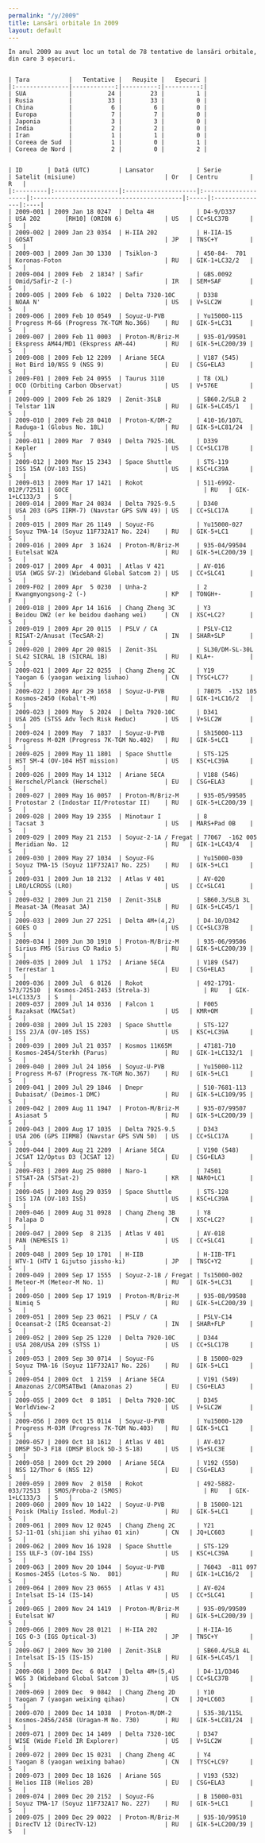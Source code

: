 ```yaml
---
permalink: "/y/2009"
title: Lansări orbitale în 2009
layout: default
---
```


    În anul 2009 au avut loc un total de 78 tentative de lansări orbitale, din care 3 eșecuri.
    
    
    | Țara           |   Tentative |   Reușite |   Eșecuri |
    |:---------------|------------:|----------:|----------:|
    | SUA            |          24 |        23 |         1 |
    | Rusia          |          33 |        33 |         0 |
    | China          |           6 |         6 |         0 |
    | Europa         |           7 |         7 |         0 |
    | Japonia        |           3 |         3 |         0 |
    | India          |           2 |         2 |         0 |
    | Iran           |           1 |         1 |         0 |
    | Coreea de Sud  |           1 |         0 |         1 |
    | Coreea de Nord |           2 |         0 |         2 |
    
    
    | ID       | Dată (UTC)        | Lansator            | Serie               | Satelit (misiune)                         | Or   | Centru         | R   |
    |:---------|:------------------|:--------------------|:--------------------|:------------------------------------------|:-----|:---------------|:----|
    | 2009-001 | 2009 Jan 18 0247  | Delta 4H            | D4-9/D337           | USA 202       [RH10] (ORION 6)            | US   | CC+SLC37B      | S   |
    | 2009-002 | 2009 Jan 23 0354  | H-IIA 202           | H-IIA-15            | GOSAT                                     | JP   | TNSC+Y         | S   |
    | 2009-003 | 2009 Jan 30 1330  | Tsiklon-3           | 450-84-  701        | Koronas-Foton                             | RU   | GIK-1+LC32/2   | S   |
    | 2009-004 | 2009 Feb  2 1834? | Safir               | GBS.0092            | Omid/Safir-2 (-)                          | IR   | SEM+SAF        | S   |
    | 2009-005 | 2009 Feb  6 1022  | Delta 7320-10C      | D338                | NOAA N'                                   | US   | V+SLC2W        | S   |
    | 2009-006 | 2009 Feb 10 0549  | Soyuz-U-PVB         | Yu15000-115         | Progress M-66 (Progress 7K-TGM No.366)    | RU   | GIK-5+LC31     | S   |
    | 2009-007 | 2009 Feb 11 0003  | Proton-M/Briz-M     | 935-01/99501        | Ekspress AM44/MD1 (Ekspress AM-44)        | RU   | GIK-5+LC200/39 | S   |
    | 2009-008 | 2009 Feb 12 2209  | Ariane 5ECA         | V187 (545)          | Hot Bird 10/NSS 9 (NSS 9)                 | EU   | CSG+ELA3       | S   |
    | 2009-F01 | 2009 Feb 24 0955  | Taurus 3110         | T8 (XL)             | OCO (Orbiting Carbon Observat)            | US   | V+576E         | F   |
    | 2009-009 | 2009 Feb 26 1829  | Zenit-3SLB          | SB60.2/SLB 2        | Telstar 11N                               | RU   | GIK-5+LC45/1   | S   |
    | 2009-010 | 2009 Feb 28 0410  | Proton-K/DM-2       | 410-16/107L         | Raduga-1 (Globus No. 18L)                 | RU   | GIK-5+LC81/24  | S   |
    | 2009-011 | 2009 Mar  7 0349  | Delta 7925-10L      | D339                | Kepler                                    | US   | CC+SLC17B      | S   |
    | 2009-012 | 2009 Mar 15 2343  | Space Shuttle       | STS-119             | ISS 15A (OV-103 ISS)                      | US   | KSC+LC39A      | S   |
    | 2009-013 | 2009 Mar 17 1421  | Rokot               | 511-6992-012P/72511 | GOCE                                      | RU   | GIK-1+LC133/3  | S   |
    | 2009-014 | 2009 Mar 24 0834  | Delta 7925-9.5      | D340                | USA 203 (GPS IIRM-7) (Navstar GPS SVN 49) | US   | CC+SLC17A      | S   |
    | 2009-015 | 2009 Mar 26 1149  | Soyuz-FG            | Yu15000-027         | Soyuz TMA-14 (Soyuz 11F732A17 No. 224)    | RU   | GIK-5+LC1      | S   |
    | 2009-016 | 2009 Apr  3 1624  | Proton-M/Briz-M     | 935-04/99504        | Eutelsat W2A                              | RU   | GIK-5+LC200/39 | S   |
    | 2009-017 | 2009 Apr  4 0031  | Atlas V 421         | AV-016              | USA (WGS SV-2) (Wideband Global Satcom 2) | US   | CC+SLC41       | S   |
    | 2009-F02 | 2009 Apr  5 0230  | Unha-2              | 2                   | Kwangmyongsong-2 (-)                      | KP   | TONGH+-        | F   |
    | 2009-018 | 2009 Apr 14 1616  | Chang Zheng 3C      | Y3                  | Beidou DW2 (er ke beidou daohang wei)     | CN   | XSC+LC2?       | S   |
    | 2009-019 | 2009 Apr 20 0115  | PSLV / CA           | PSLV-C12            | RISAT-2/Anusat (TecSAR-2)                 | IN   | SHAR+SLP       | S   |
    | 2009-020 | 2009 Apr 20 0815  | Zenit-3SL           | SL30/DM-SL-30L      | SL42 SICRAL 1B (SICRAL 1B)                | RU   | KLA+-          | S   |
    | 2009-021 | 2009 Apr 22 0255  | Chang Zheng 2C      | Y19                 | Yaogan 6 (yaogan weixing liuhao)          | CN   | TYSC+LC7?      | S   |
    | 2009-022 | 2009 Apr 29 1658  | Soyuz-U-PVB         | 78075  -152 105     | Kosmos-2450 (Kobal't-M)                   | RU   | GIK-1+LC16/2   | S   |
    | 2009-023 | 2009 May  5 2024  | Delta 7920-10C      | D341                | USA 205 (STSS Adv Tech Risk Reduc)        | US   | V+SLC2W        | S   |
    | 2009-024 | 2009 May  7 1837  | Soyuz-U-PVB         | Sh15000-113         | Progress M-02M (Progress 7K-TGM No.402)   | RU   | GIK-5+LC1      | S   |
    | 2009-025 | 2009 May 11 1801  | Space Shuttle       | STS-125             | HST SM-4 (OV-104 HST mission)             | US   | KSC+LC39A      | S   |
    | 2009-026 | 2009 May 14 1312  | Ariane 5ECA         | V188 (546)          | Herschel/Planck (Herschel)                | EU   | CSG+ELA3       | S   |
    | 2009-027 | 2009 May 16 0057  | Proton-M/Briz-M     | 935-05/99505        | Protostar 2 (Indostar II/Protostar II)    | RU   | GIK-5+LC200/39 | S   |
    | 2009-028 | 2009 May 19 2355  | Minotaur I          | 8                   | Tacsat 3                                  | US   | MARS+Pad 0B    | S   |
    | 2009-029 | 2009 May 21 2153  | Soyuz-2-1A / Fregat | 77067  -162 005     | Meridian No. 12                           | RU   | GIK-1+LC43/4   | S   |
    | 2009-030 | 2009 May 27 1034  | Soyuz-FG            | Yu15000-030         | Soyuz TMA-15 (Soyuz 11F732A17 No. 225)    | RU   | GIK-5+LC1      | S   |
    | 2009-031 | 2009 Jun 18 2132  | Atlas V 401         | AV-020              | LRO/LCROSS (LRO)                          | US   | CC+SLC41       | S   |
    | 2009-032 | 2009 Jun 21 2150  | Zenit-3SLB          | SB60.3/SLB 3L       | Measat-3A (Measat 3A)                     | RU   | GIK-5+LC45/1   | S   |
    | 2009-033 | 2009 Jun 27 2251  | Delta 4M+(4,2)      | D4-10/D342          | GOES O                                    | US   | CC+SLC37B      | S   |
    | 2009-034 | 2009 Jun 30 1910  | Proton-M/Briz-M     | 935-06/99506        | Sirius FM5 (Sirius CD Radio 5)            | RU   | GIK-5+LC200/39 | S   |
    | 2009-035 | 2009 Jul  1 1752  | Ariane 5ECA         | V189 (547)          | Terrestar 1                               | EU   | CSG+ELA3       | S   |
    | 2009-036 | 2009 Jul  6 0126  | Rokot               | 492-1791-573/72510  | Kosmos-2451-2453 (Strela-3)               | RU   | GIK-1+LC133/3  | S   |
    | 2009-037 | 2009 Jul 14 0336  | Falcon 1            | F005                | Razaksat (MACSat)                         | US   | KMR+OM         | S   |
    | 2009-038 | 2009 Jul 15 2203  | Space Shuttle       | STS-127             | ISS 2J/A (OV-105 ISS)                     | US   | KSC+LC39A      | S   |
    | 2009-039 | 2009 Jul 21 0357  | Kosmos 11K65M       | 47181-710           | Kosmos-2454/Sterkh (Parus)                | RU   | GIK-1+LC132/1  | S   |
    | 2009-040 | 2009 Jul 24 1056  | Soyuz-U-PVB         | Yu15000-112         | Progress M-67 (Progress 7K-TGM No.367)    | RU   | GIK-5+LC1      | S   |
    | 2009-041 | 2009 Jul 29 1846  | Dnepr               | 510-7681-113        | Dubaisat/ (Deimos-1 DMC)                  | RU   | GIK-5+LC109/95 | S   |
    | 2009-042 | 2009 Aug 11 1947  | Proton-M/Briz-M     | 935-07/99507        | Asiasat 5                                 | RU   | GIK-5+LC200/39 | S   |
    | 2009-043 | 2009 Aug 17 1035  | Delta 7925-9.5      | D343                | USA 206 (GPS IIRM8) (Navstar GPS SVN 50)  | US   | CC+SLC17A      | S   |
    | 2009-044 | 2009 Aug 21 2209  | Ariane 5ECA         | V190 (548)          | JCSAT 12/Optus D3 (JCSAT 12)              | EU   | CSG+ELA3       | S   |
    | 2009-F03 | 2009 Aug 25 0800  | Naro-1              | 74501               | STSAT-2A (STSat-2)                        | KR   | NARO+LC1       | F   |
    | 2009-045 | 2009 Aug 29 0359  | Space Shuttle       | STS-128             | ISS 17A (OV-103 ISS)                      | US   | KSC+LC39A      | S   |
    | 2009-046 | 2009 Aug 31 0928  | Chang Zheng 3B      | Y8                  | Palapa D                                  | CN   | XSC+LC2?       | S   |
    | 2009-047 | 2009 Sep  8 2135  | Atlas V 401         | AV-018              | PAN (NEMESIS 1)                           | US   | CC+SLC41       | S   |
    | 2009-048 | 2009 Sep 10 1701  | H-IIB               | H-IIB-TF1           | HTV-1 (HTV 1 Gijutso jissho-ki)           | JP   | TNSC+Y2        | S   |
    | 2009-049 | 2009 Sep 17 1555  | Soyuz-2-1B / Fregat | Ts15000-002         | Meteor-M (Meteor-M No. 1)                 | RU   | GIK-5+LC31     | S   |
    | 2009-050 | 2009 Sep 17 1919  | Proton-M/Briz-M     | 935-08/99508        | Nimiq 5                                   | RU   | GIK-5+LC200/39 | S   |
    | 2009-051 | 2009 Sep 23 0621  | PSLV / CA           | PSLV-C14            | Oceansat-2 (IRS Oceansat-2)               | IN   | SHAR+FLP       | S   |
    | 2009-052 | 2009 Sep 25 1220  | Delta 7920-10C      | D344                | USA 208/USA 209 (STSS 1)                  | US   | CC+SLC17B      | S   |
    | 2009-053 | 2009 Sep 30 0714  | Soyuz-FG            | B 15000-029         | Soyuz TMA-16 (Soyuz 11F732A17 No. 226)    | RU   | GIK-5+LC1      | S   |
    | 2009-054 | 2009 Oct  1 2159  | Ariane 5ECA         | V191 (549)          | Amazonas 2/COMSATBw1 (Amazonas 2)         | EU   | CSG+ELA3       | S   |
    | 2009-055 | 2009 Oct  8 1851  | Delta 7920-10C      | D345                | WorldView-2                               | US   | V+SLC2W        | S   |
    | 2009-056 | 2009 Oct 15 0114  | Soyuz-U-PVB         | Yu15000-120         | Progress M-03M (Progress 7K-TGM No.403)   | RU   | GIK-5+LC1      | S   |
    | 2009-057 | 2009 Oct 18 1612  | Atlas V 401         | AV-017              | DMSP 5D-3 F18 (DMSP Block 5D-3 S-18)      | US   | VS+SLC3E       | S   |
    | 2009-058 | 2009 Oct 29 2000  | Ariane 5ECA         | V192 (550)          | NSS 12/Thor 6 (NSS 12)                    | EU   | CSG+ELA3       | S   |
    | 2009-059 | 2009 Nov  2 0150  | Rokot               | 492-5882-033/72513  | SMOS/Proba-2 (SMOS)                       | RU   | GIK-1+LC133/3  | S   |
    | 2009-060 | 2009 Nov 10 1422  | Soyuz-U-PVB         | B 15000-121         | Poisk (Maliy Issled. Modul-2)             | RU   | GIK-5+LC1      | S   |
    | 2009-061 | 2009 Nov 12 0245  | Chang Zheng 2C      | Y21                 | SJ-11-01 (shijian shi yihao 01 xin)       | CN   | JQ+LC603       | S   |
    | 2009-062 | 2009 Nov 16 1928  | Space Shuttle       | STS-129             | ISS ULF-3 (OV-104 ISS)                    | US   | KSC+LC39A      | S   |
    | 2009-063 | 2009 Nov 20 1044  | Soyuz-U-PVB         | 76043  -811 097     | Kosmos-2455 (Lotos-S No.  801)            | RU   | GIK-1+LC16/2   | S   |
    | 2009-064 | 2009 Nov 23 0655  | Atlas V 431         | AV-024              | Intelsat IS-14 (IS-14)                    | US   | CC+SLC41       | S   |
    | 2009-065 | 2009 Nov 24 1419  | Proton-M/Briz-M     | 935-09/99509        | Eutelsat W7                               | RU   | GIK-5+LC200/39 | S   |
    | 2009-066 | 2009 Nov 28 0121  | H-IIA 202           | H-IIA-16            | IGS O-3 (IGS Optical-3)                   | JP   | TNSC+Y         | S   |
    | 2009-067 | 2009 Nov 30 2100  | Zenit-3SLB          | SB60.4/SLB 4L       | Intelsat IS-15 (IS-15)                    | RU   | GIK-5+LC45/1   | S   |
    | 2009-068 | 2009 Dec  6 0147  | Delta 4M+(5,4)      | D4-11/D346          | WGS 3 (Wideband Global Satcom 3)          | US   | CC+SLC37B      | S   |
    | 2009-069 | 2009 Dec  9 0842  | Chang Zheng 2D      | Y10                 | Yaogan 7 (yaogan weixing qihao)           | CN   | JQ+LC603       | S   |
    | 2009-070 | 2009 Dec 14 1038  | Proton-M/DM-2       | 535-38/115L         | Kosmos-2456/2458 (Uragan-M No. 730)       | RU   | GIK-5+LC81/24  | S   |
    | 2009-071 | 2009 Dec 14 1409  | Delta 7320-10C      | D347                | WISE (Wide Field IR Explorer)             | US   | V+SLC2W        | S   |
    | 2009-072 | 2009 Dec 15 0231  | Chang Zheng 4C      | Y4                  | Yaogan 8 (yaogan weixing bahao)           | CN   | TYSC+LC9?      | S   |
    | 2009-073 | 2009 Dec 18 1626  | Ariane 5GS          | V193 (532)          | Helios IIB (Helios 2B)                    | EU   | CSG+ELA3       | S   |
    | 2009-074 | 2009 Dec 20 2152  | Soyuz-FG            | B 15000-031         | Soyuz TMA-17 (Soyuz 11F732A17 No. 227)    | RU   | GIK-5+LC1      | S   |
    | 2009-075 | 2009 Dec 29 0022  | Proton-M/Briz-M     | 935-10/99510        | DirecTV 12 (DirecTV-12)                   | RU   | GIK-5+LC200/39 | S   |

